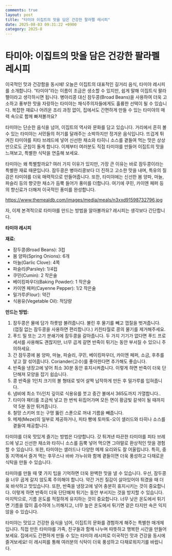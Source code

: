 ```yaml
---
comments: true
layout: post
title: "타미야 이집트의 맛을 담은 건강한 팔라펠 레시피"
date: 2025-08-03 09:31:22 +0900
category: 2025-8
---
```


# 타미야: 이집트의 맛을 담은 건강한 팔라펠 레시피

이국적인 맛과 건강함을 동시에! 오늘은 이집트의 대표적인 길거리 음식, 타미야 레시피를 소개합니다. “타미야”라는 이름이 조금은 생소할 수 있지만, 쉽게 말해 이집트식 팔라펠이라고 생각하시면 됩니다. 병아리콩 대신 잠두콩(Broad Beans)을 사용하여 더욱 고소하고 풍부한 맛을 자랑하는 타미야는 채식주의자들에게도 훌륭한 선택이 될 수 있습니다. 복잡한 재료나 어려운 조리 과정 없이, 집에서도 간편하게 만들 수 있는 타미야의 매력 속으로 함께 빠져볼까요?

타미야는 단순한 음식을 넘어, 이집트의 역사와 문화를 담고 있습니다. 거리에서 흔히 볼 수 있는 타미야는 서민들의 허기를 달래주는 소박하지만 정겨운 음식입니다. 뜨겁게 튀겨진 타미야를 피타 브레드에 넣어 신선한 채소와 타히니 소스를 곁들여 먹는 맛은 상상만으로도 군침이 돌게 합니다. 이제부터 여러분도 직접 타미야를 만들어 이집트의 맛을 느껴보고, 특별한 식탁을 연출해 보세요.

타미야는 왜 특별할까요? 여러 가지 이유가 있지만, 가장 큰 이유는 바로 잠두콩이라는 특별한 재료 때문입니다. 잠두콩은 병아리콩보다 더 진하고 고소한 맛을 내며, 특유의 질감은 타미야를 더욱 매력적으로 만들어줍니다. 또한, 타미야에는 신선한 봄 양파, 마늘, 파슬리 등의 향긋한 채소가 듬뿍 들어가 풍미를 더합니다. 여기에 쿠민, 카이엔 페퍼 등의 향신료가 더해져 이국적인 풍미를 완성합니다.

https://www.themealdb.com/images/media/meals/n3xxd91598732796.jpg

자, 이제 본격적으로 타미야를 만드는 방법을 알아볼까요? 레시피는 생각보다 간단합니다.

**타미야 레시피**

**재료:**

*   잠두콩(Broad Beans): 3컵
*   봄 양파(Spring Onions): 6개
*   마늘(Garlic Clove): 4쪽
*   파슬리(Parsley): 1/4컵
*   쿠민(Cumin): 2 작은술
*   베이킹파우더(Baking Powder): 1 작은술
*   카이엔 페퍼(Cayenne Pepper): 1/2 작은술
*   밀가루(Flour): 약간
*   식용유(Vegetable Oil): 적당량

**만드는 방법:**

1.  잠두콩은 물에 담가 하룻밤 불려줍니다. 불린 후 물기를 빼고 껍질을 벗겨줍니다. (껍질 없는 잠두콩을 사용하면 편리합니다.) 키친타월로 콩의 물기를 제거해주세요.
2.  푸드 밀 또는 고기 분쇄기에 잠두콩을 갈아줍니다. 두 가지 기기가 없다면 푸드 프로세서를 사용해도 괜찮지만, 너무 곱게 갈면 반죽이 튀기는 동안 부서질 수 있으니 주의하세요.
3.  간 잠두콩에 봄 양파, 마늘, 파슬리, 쿠민, 베이킹파우더, 카이엔 페퍼, 소금, 후추를 넣고 잘 섞어줍니다.  Coriander(고수)를 좋아한다면 추가해도 좋습니다.
4.  반죽을 냉장고에 넣어 최소 30분 동안 휴지시켜줍니다. 이렇게 하면 반죽이 더욱 단단해져 모양을 잡기 쉽습니다.
5.  콩 반죽을 1인치 크기의 볼 형태로 빚어 살짝 납작하게 만든 후 밀가루를 입혀줍니다.
6.  냄비에 최소 1½인치 깊이로 식용유를 붓고 중간 불에서 365도까지 가열합니다..
7.  타미야 패티를 조금씩 넣고 한 번씩 뒤집어가며 모든 면이 황금빛 갈색이 될 때까지 약 5분 동안 튀겨줍니다.
8.  철망 스키머 또는 구멍 뚫린 스푼으로 꺼내 기름을 빼줍니다.
9.  메제(Meze)의 일부로 제공하거나, 피타 빵에 토마토-오이 샐러드와 타히나 소스를 곁들여 제공합니다.

타미야를 더욱 맛있게 즐기는 방법은 다양합니다. 갓 튀겨낸 따끈한 타미야를 피타 브레드에 넣고 신선한 채소와 타히니 소스를 듬뿍 넣어 먹으면 그야말로 환상적인 맛을 경험할 수 있습니다. 또한, 타미야는 샐러드나 다양한 메제 요리와도 잘 어울립니다. 특히, 중동 지역에서 즐겨 먹는 후무스나 바바 가누쉬와 함께 곁들이면 더욱 풍성하고 다채로운 식탁을 만들 수 있습니다.

타미야를 만들 때 몇 가지 팁을 기억하면 더욱 완벽한 맛을 낼 수 있습니다. 우선, 잠두콩을 너무 곱게 갈지 않도록 주의해야 합니다. 약간 거친 질감이 살아있어야 튀겼을 때 더욱 바삭하고 맛있습니다. 또한, 반죽을 냉장고에 넣어 충분히 휴지시키는 것이 중요합니다. 이렇게 하면 반죽이 더욱 단단해져 튀기는 동안 부서지는 것을 방지할 수 있습니다. 마지막으로, 기름 온도를 적절하게 유지하는 것이 중요합니다. 너무 낮은 온도에서 튀기면 기름을 많이 흡수하여 느끼해지고, 너무 높은 온도에서 튀기면 겉은 타지만 속은 익지 않을 수 있습니다.

타미야는 맛있고 건강한 음식을 넘어, 이집트의 문화를 경험하게 해주는 특별한 매개체입니다. 직접 만든 타미야를 가족, 친구들과 함께 나누며 따뜻하고 행복한 시간을 만들어보세요. 집에서도 간편하게 만들 수 있는 타미야 레시피로 이국적인 맛과 건강을 동시에 즐겨보세요! 이 레시피를 통해 여러분의 식탁이 더욱 풍성하고 다채로워지기를 바랍니다.